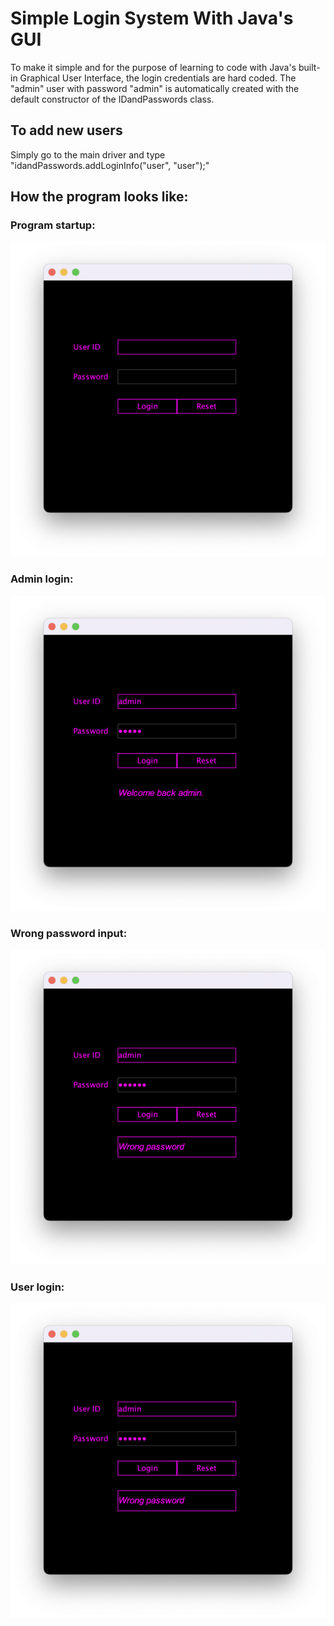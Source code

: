 # Simple Login System With Java's GUI

To make it simple and for the purpose of learning to code with Java's built-in Graphical User Interface, the login credentials are hard coded. The "admin" user with password "admin" is automatically created with the default constructor of the IDandPasswords class.

## To add new users  

Simply go to the main driver and type "idandPasswords.addLoginInfo("user", "user");"

## How the program looks like:

### Program startup:
 
![](Images/Image1.png)

### Admin login:

![](Images/Image2.png)

### Wrong password input:

![](Images/Image3.png)

### User login:

![](Images/Image3.png)


